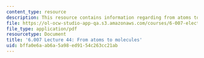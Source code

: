 ```yaml
---
content_type: resource
description: This resource contains information regarding from atoms to molecules.
file: https://ol-ocw-studio-app-qa.s3.amazonaws.com/courses/6-007-electromagnetic-energy-from-motors-to-lasers-spring-2011/bffa0e6aab6a5a98ed9154c263cc21ab_MIT6_007S11_lec44.pdf
file_type: application/pdf
resourcetype: Document
title: '6.007 Lecture 44: From atoms to molecules'
uid: bffa0e6a-ab6a-5a98-ed91-54c263cc21ab
---
```

